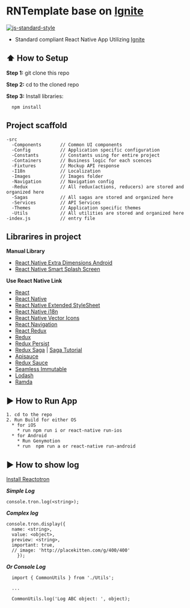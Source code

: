 # RNTemplate base on [Ignite](https://github.com/infinitered/ignite)
[![js-standard-style](https://img.shields.io/badge/code%20style-standard-brightgreen.svg?style=flat)](http://standardjs.com/)

* Standard compliant React Native App Utilizing [Ignite](https://github.com/infinitered/ignite)

## :arrow_up: How to Setup

**Step 1:** git clone this repo

**Step 2:** cd to the cloned repo

**Step 3:** Install libraries:
```shell
  npm install
```


## Project scaffold
```
-src
  -Components       // Common UI components
  -Config           // Application specific configuration
  -Constants        // Constants using for entire project
  -Containers       // Business logic for each scences
  -Fixtures         // Mockup API response
  -I18n             // Localization
  -Images           // Images folder
  -Navigation       // Navigation config
  -Redux            // All redux(actions, reducers) are stored and organized here
  -Sagas            // All sagas are stored and organized here
  -Services         // API Services
  -Themes           // Application specific themes
  -Utils            // All utilities are stored and organized here
-index.js           // entry file
```


## Librarires in project

**Manual Library**
* [React Native Extra Dimensions Android](https://github.com/Sunhat/react-native-extra-dimensions-android)
* [React Native Smart Splash Screen](https://github.com/react-native-component/react-native-smart-splash-screen)

**Use React Native Link**
* [React](https://github.com/facebook/react)
* [React Native](https://github.com/facebook/react-native)
* [React Native Extended StyleSheet](https://github.com/vitalets/react-native-extended-stylesheet)
* [React Native i18n](https://github.com/AlexanderZaytsev/react-native-i18n)
* [React Native Vector Icons](https://github.com/oblador/react-native-vector-icons)
* [React Navigation](https://github.com/react-navigation/react-navigation)
* [React Redux](https://github.com/reactjs/react-redux)
* [Redux](https://github.com/reactjs/redux)
* [Redux Persist](https://github.com/rt2zz/redux-persist)
* [Redux Saga](https://github.com/redux-saga/redux-saga) | [Saga Tutorial](https://viblo.asia/p/redux-middleware-redux-saga-gGJ59X7jlX2)
* [Apisauce](https://github.com/infinitered/apisauce)
* [Redux Sauce](https://github.com/infinitered/reduxsauce)
* [Seamless Immutable](https://github.com/rtfeldman/seamless-immutable)
* [Lodash](https://github.com/lodash/lodash)
* [Ramda](https://github.com/ramda/ramda)

## :arrow_forward: How to Run App
```
1. cd to the repo
2. Run Build for either OS
  * for iOS
    * run npm run i or react-native run-ios
  * for Android
    * Run Genymotion
    * run  npm run a or react-native run-android
```

## :arrow_forward: How to show log
[Install Reactotron](https://github.com/infinitered/reactotron/blob/master/docs/installing.md)


***Simple Log***
```
console.tron.log(<string>);
```
***Complex log***
```
console.tron.display({
  name: <string>,
  value: <object>,
  preview: <string>,
  important: true,
  // image: 'http://placekitten.com/g/400/400'
    });
```

***Or Console Log***
```
  import { CommonUtils } from './Utils';

  ...

  CommonUtils.log('Log ABC object: ', object);
```